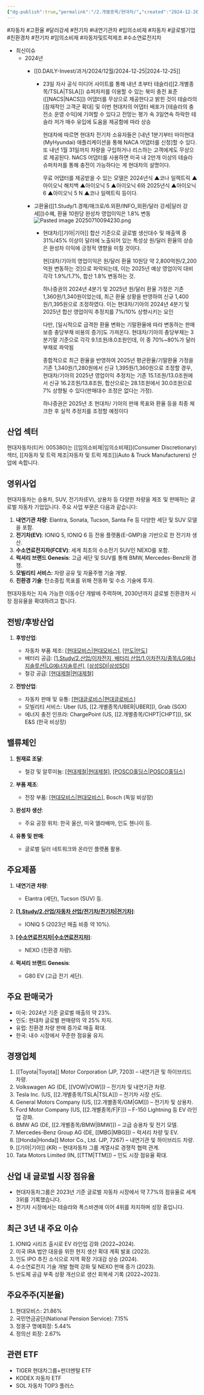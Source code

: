 ```yaml
---
{"dg-publish":true,"permalink":"/2.개별종목/현대차/","created":"2024-12-26T14:54:03.782+09:00","updated":"2025-07-29T21:37:05.443+09:00"}
---
```


#자동차 #고환율 #달러강세 #전기차 #내연기관차 #임의소비재 #자동차 #글로벌기업 #친환경차 #전기차 #임의소비재 #자동차및트럭제조 #수소연료전지차




- 최신이슈
	- 2024년
		- [[0.DAILY-Invest/과거/2024/12월/2024-12-25\|2024-12-25]]
			- 23일 자사 공식 미디어 사이트를 통해 내년 초부터 테슬라([[2.개별종목/TSLA\|TSLA]]) 슈퍼차저를 이용할 수 있는 북미 충전 표준([[NACS\|NACS]]) 어댑터를 무상으로 제공한다고 밝힌 것이 테슬라의 [잠재적인 고객군 확대] 및 이번 현대차의 어댑터 배포가 [테슬라의 충전소 운영 수익]에 기여할 수 있다고 전망는 평가 속 3일연속 하락한 테슬라 저가 매수 유입에 도움을 제공함에 따라 상승
			  
			  현대차에 따르면 현대차 전기차 소유자들은 [내년 1분기부터 마이현대(MyHyundai) 애플리케이션을 통해 NACA 어댑터를 신청]할 수 있다. 또 내년 1월 31일까지 차량을 구입하거나 리스하는 고객에게도 무상으로 제공된다. NACS 어댑터를 사용하면 미국 내 2만개 이상의 테슬라 슈퍼차저를 통해 충전이 가능하다는 게 현대차의 설명이다.  
			  
			  무료 어댑터를 제공받을 수 있는 모델은 2024년식 ▲코나 일렉트릭 ▲아이오닉 해치백 ▲아이오닉 5 ▲아이오닉 6와 2025년식 ▲아이오닉 6 ▲아이오닉 5 N ▲코나 일렉트릭 등이다.  
			  
		- 고환율([[1.Study/1.경제/매크로/6.외환/INFO_외환/달러 강세\|달러 강세]])수혜, 환율 10원당 완성차 영업이익은 1.8% 변동![Pasted image 20250710094230.png](/img/user/attachments/Pasted%20image%2020250710094230.png)
			- 현대차/[[기아\|기아]] 합산 기준으로 글로벌 생산대수 및 매출액 중 31%/45% 이상이 달러에 노출되어 있는 특성상 원/달러 환율의 상승은 완성차 이익에 긍정적 영향을 미칠 것이다.
			  
			  현[대차/기아의 영업이익은 원/달러 환율 10원당 약 2,800억원/2,200억원 변동하는 것]으로 파악되는데, 이는 2025년 예상 영업이익 대비 각각 1.9%/1.7%, 합산 1.8% 변동하는 것.
			  
			  하나증권의 2024년 4분기 및 2025년 원/달러 환율 가정은 기존 1,360원/1,340원이었는데, 최근 환율 상황을 반영하여 신규 1,400원/1,395원으로 조정하였다. 이는 현대차/기아의 2024년 4분기 및 2025년 합산 영업이익 추정치를 7%/10% 상향시키는 요인
			  
			  다만, [일시적으로 급격한 환율 변화는 기말환율에 따라 변동하는 판매보증 충당부채 비용의 증가]도 가져온다. 현대차/기아의 충당부채는 3분기말 기준으로 각각 9.1조원/8.0조원인데, 이 중 70%~80%가 달러 부채로 파악됨
			  
			  종합적으로 최근 환율을 반영하여 2025년 평균환율/기말환율 가정을 기존 1,340원/1,280원에서 신규 1,395원/1,360원으로 조정할 경우, 현대차/기아의 2025년 영업이익 추정치는 기존 15.1조원/13.0조원에서 신규 16.2조원/13.8조원, 합산으로는 28.1조원에서 30.0조원으로 7% 상향될 수 있다(판매대수 조정은 없다는 가정). 
			  
			  하나증권은 2025년 초 현대차/ 기아의 판매 목표와 환율 등을 최종 체크한 후 실적 추정치를 조정할 예정이다


## 산업 섹터

현대자동차(티커: 005380)는 [[임의소비재\|임의소비재]](Consumer Discretionary) 섹터, [[자동차 및 트럭 제조\|자동차 및 트럭 제조]](Auto & Truck Manufacturers) 산업에 속합니다.

## 영위사업

현대자동차는 승용차, SUV, 전기차(EV), 상용차 등 다양한 차량을 제조 및 판매하는 글로벌 자동차 기업입니다. 주요 사업 부문은 다음과 같습니다:

1. **내연기관 차량**: Elantra, Sonata, Tucson, Santa Fe 등 다양한 세단 및 SUV 모델을 포함.
2. **전기차(EV)**: IONIQ 5, IONIQ 6 등 전용 플랫폼(E-GMP)을 기반으로 한 전기차 생산.
3. **수소연료전지차(FCEV)**: 세계 최초의 수소전기 SUV인 NEXO를 포함.
4. **럭셔리 브랜드 Genesis**: 고급 세단 및 SUV를 통해 BMW, Mercedes-Benz와 경쟁.
5. **모빌리티 서비스**: 차량 공유 및 자율주행 기술 개발.
6. **친환경 기술**: 탄소중립 목표를 위해 전동화 및 수소 기술에 투자.

현대자동차는 지속 가능한 이동수단 개발에 주력하며, 2030년까지 글로벌 친환경차 시장 점유율을 확대하려고 합니다.

## 전방/후방산업

1. **후방산업**:
    
    - 자동차 부품 제조: [[현대모비스\|현대모비스]](한국), [[만도\|만도]](한국)
    - 배터리 공급: [[1.Study/2.산업/이차전지, 배터리 산업/1.이차전지/종목/LG에너지솔루션\|LG에너지솔루션]](한국), [[삼성SDI\|삼성SDI]](한국)
    - 철강 공급: [[현대제철\|현대제철]](한국)
2. **전방산업**:
    
    - 자동차 판매 및 유통: [[현대글로비스\|현대글로비스]](한국)
    - 모빌리티 서비스: Uber (US, [[2.개별종목/UBER\|UBER]]), Grab (SGX)
    - 에너지 충전 인프라: ChargePoint (US, [[2.개별종목/CHPT\|CHPT]]), SK E&S (한국 비상장)

## 밸류체인

1. **원재료 조달**:
    
    - 철강 및 알루미늄: [[현대제철\|현대제철]](한국), [[POSCO홀딩스\|POSCO홀딩스]](한국)
    
2. **부품 제조**:
    
    - 전장 부품: [[현대모비스\|현대모비스]](한국), Bosch (독일 비상장)
    
3. **완성차 생산**:
    
    - 주요 공장 위치: 한국 울산, 미국 앨라배마, 인도 첸나이 등.
    
4. **유통 및 판매**:
    
    - 글로벌 딜러 네트워크와 온라인 플랫폼 활용.
    

## 주요제품

1. **내연기관 차량**:
    
    - Elantra (세단), Tucson (SUV) 등.
    
2. **[[1.Study/2.산업/자동차 산업/전기차/전기차\|전기차]](EV)**:
    
    - IONIQ 5 (2023년 매출 비중 약 10%).
    
3. **[[수소연료전지차\|수소연료전지차]](FCEV)**:
    
    - NEXO (친환경 차량).
    
4. **럭셔리 브랜드 Genesis**:
    
    - G80 EV (고급 전기 세단).
    

## 주요 판매국가

- 미국: 2024년 기준 글로벌 매출의 약 23%.
- 인도: 현대차 글로벌 판매량의 약 25% 차지.
- 유럽: 친환경 차량 판매 증가로 매출 확대.
- 한국: 내수 시장에서 꾸준한 점유율 유지.

## 경쟁업체

1. [[Toyota\|Toyota]] Motor Corporation (JP, 7203) – 내연기관 및 하이브리드 차량.
2. Volkswagen AG (DE, [[VOW\|VOW]]) – 전기차 및 내연기관 차량.
3. Tesla Inc. (US, [[2.개별종목/TSLA\|TSLA]]) – 전기차 시장 선도.
4. General Motors Company (US, [[2.개별종목/GM\|GM]]) – 전기차 및 상용차.
5. Ford Motor Company (US, [[2.개별종목/F\|F]]) – F-150 Lightning 등 EV 라인업 강화.
6. BMW AG (DE, [[2.개별종목/BMW\|BMW]]) – 고급 승용차 및 전기 모델.
7. Mercedes-Benz Group AG (DE, [[MBG\|MBG]]) – 럭셔리 차량 및 EV.
8. [[Honda\|Honda]] Motor Co., Ltd. (JP, 7267) – 내연기관 및 하이브리드 차량.
9. [[기아\|기아]] (KR) – 현대자동차 그룹 계열사로 경쟁적 협력 관계.
10. Tata Motors Limited (IN, [[TTM\|TTM]]) – 인도 시장 점유율 확대.

## 산업 내 글로벌 시장 점유율

- 현대자동차그룹은 2023년 기준 글로벌 자동차 시장에서 약 7.7%의 점유율로 세계 3위를 기록했습니다.
- 전기차 시장에서는 테슬라와 폭스바겐에 이어 4위를 차지하며 성장 중입니다.

## 최근 3년 내 주요 이슈

1. IONIQ 시리즈 출시로 EV 라인업 강화 (2022~2024).
2. 미국 IRA 법안 대응을 위한 현지 생산 확대 계획 발표 (2023).
3. 인도 IPO 추진 소식으로 지역 확장 기대감 상승 (2024).
4. 수소연료전지 기술 개발 협력 강화 및 NEXO 판매 증가 (2023).
5. 반도체 공급 부족 상황 개선으로 생산 회복세 기록 (2022~2023).

## 주요주주(지분율)

1. 현대모비스: 21.86%
2. 국민연금공단(National Pension Service): 7.15%
3. 정몽구 명예회장: 5.44%
4. 정의선 회장: 2.67%

## 관련 ETF

- TIGER 현대차그룹+펀더멘털 ETF
- KODEX 자동차 ETF
- SOL 자동차 TOP3 플러스